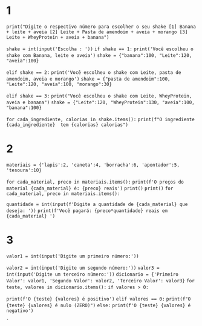 

# 1 
`print("Digite o respectivo número para escolher o seu shake [1] Banana + leite + aveia [2] Leite + Pasta de amendoim + aveia + morango [3] Leite + WheyProtein + aveia + banana")`

`shake = int(input('Escolha : '))`
`if shake == 1:`
    `print('Você escolheu o shake com Banana, leite e aveia')`
    `shake = {"banana":100, "Leite":120, "aveia":100}`

`elif shake == 2:`
    `print('Você escolheu o shake com Leite, pasta de amendoim, aveia e morango')`
    `shake = {"pasta de amendoim":100, "Leite":120, "aveia":100, "morango":30}`

`elif shake == 3:`
    `print("Você escolheu o shake com Leite, WheyProtein, aveia e banana")`
    `shake = {"Leite":120, "WheyProtein":130, "aveia":100, "banana":100}`

`for cada_ingrediente, calorias in shake.items():`
    `print(f"O ingrediente {cada_ingrediente}  tem {calorias} calorias")`

# 2 

`materiais = {'lapis':2, 'caneta':4, 'borracha':6, 'apontador':5, 'tesoura':10}`

`for cada_material, preco in materiais.items():`
`print(f'O preços do material {cada_material} é: {preco} reais')`
`print()`
`print()`
`for cada_material, preco in materiais.items():`

`quantidade = int(input(f'Digite a quantidade de {cada_material} que deseja: '))`
    `print(f'Você pagará: {preco*quantidade} reais em {cada_material} ')`

# 3 

`valor1 = int(input('Digite um primeiro número:'))`

`valor2 = int(input('Digite um segundo número:'))`
`valor3 = int(input('Digite um terceiro número:'))`
`dicionario = {'Primeiro Valor': valor1, 'Segundo Valor': valor2, 'Terceiro Valor': valor3}`
`for teste, valores in dicionario.items():`
`if valores > 0:`

`print(f'O {teste} {valores} é positivo')`
    `elif valores == 0:`
        `print(f"O {teste} {valores} é nulo (ZERO)")`
    `else:`
        `print(f'O {teste} {valores} é negativo')`






    
        
    `
        
     
        

